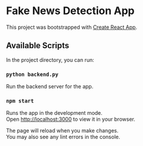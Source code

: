 # Fake News Detection App

This project was bootstrapped with [Create React App](https://github.com/facebook/create-react-app).

## Available Scripts

In the project directory, you can run:

### `python backend.py`

Run the backend server for the app.

### `npm start`

Runs the app in the development mode.\
Open [http://localhost:3000](http://localhost:3000) to view it in your browser.

The page will reload when you make changes.\
You may also see any lint errors in the console.

